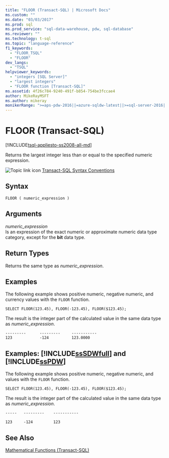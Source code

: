 ```yaml
---
title: "FLOOR (Transact-SQL) | Microsoft Docs"
ms.custom: ""
ms.date: "03/03/2017"
ms.prod: sql
ms.prod_service: "sql-data-warehouse, pdw, sql-database"
ms.reviewer: ""
ms.technology: t-sql
ms.topic: "language-reference"
f1_keywords: 
  - "FLOOR_TSQL"
  - "FLOOR"
dev_langs: 
  - "TSQL"
helpviewer_keywords: 
  - "integers [SQL Server]"
  - "largest integers"
  - "FLOOR function [Transact-SQL]"
ms.assetid: 4f26c784-9240-491f-b854-754be3fccae4
author: MikeRayMSFT
ms.author: mikeray
monikerRange: ">=aps-pdw-2016||=azure-sqldw-latest||>=sql-server-2016||=sqlallproducts-allversions||>=sql-server-linux-2017||=azuresqldb-mi-current"
---
```

# FLOOR (Transact-SQL)
[!INCLUDE[tsql-appliesto-ss2008-all-md](../../includes/tsql-appliesto-ss2008-all-md.md)]

  Returns the largest integer less than or equal to the specified numeric expression.  
  
 ![Topic link icon](../../database-engine/configure-windows/media/topic-link.gif "Topic link icon") [Transact-SQL Syntax Conventions](../../t-sql/language-elements/transact-sql-syntax-conventions-transact-sql.md)  
  
## Syntax  
  
```syntaxsql
FLOOR ( numeric_expression )  
```  
  
## Arguments  
 *numeric_expression*  
 Is an expression of the exact numeric or approximate numeric data type category, except for the **bit** data type.  
  
## Return Types  
 Returns the same type as *numeric_expression*.  
  
## Examples  
 The following example shows positive numeric, negative numeric, and currency values with the `FLOOR` function.  
  
```  
SELECT FLOOR(123.45), FLOOR(-123.45), FLOOR($123.45);  
```  
  
 The result is the integer part of the calculated value in the same data type as *numeric_expression*.  
  
```  
---------      ---------     -----------  
123            -124          123.0000     
```  
  
## Examples: [!INCLUDE[ssSDWfull](../../includes/sssdwfull-md.md)] and [!INCLUDE[ssPDW](../../includes/sspdw-md.md)]  
 The following example shows positive numeric, negative numeric, and values with the `FLOOR` function.  
  
```  
SELECT FLOOR(123.45), FLOOR(-123.45), FLOOR($123.45);  
```  
  
 The result is the integer part of the calculated value in the same data type as *numeric_expression*.  
  
 ```
 -----   ---------    -----------  
  
 123     -124         123
 ```  
  
## See Also  
 [Mathematical Functions &#40;Transact-SQL&#41;](../../t-sql/functions/mathematical-functions-transact-sql.md)  
  
  

